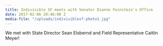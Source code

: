 ```yaml
---
title: Indivisible SF meets with Senator Dianne Feinstein's Office
date: 2017-02-06 20:46:00 Z
media-file: "/uploads/indivisiblesf-photo1.jpg"
---
```


We met with State Director Sean Elsbernd and Field Representative Caitlin Meyer!